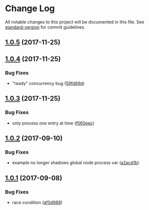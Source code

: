 # Change Log

All notable changes to this project will be documented in this file. See [standard-version](https://github.com/conventional-changelog/standard-version) for commit guidelines.

<a name="1.0.5"></a>
## [1.0.5](https://github.com/noffle/hyperdb-index/compare/v1.0.4...v1.0.5) (2017-11-25)



<a name="1.0.4"></a>
## [1.0.4](https://github.com/noffle/hyperdb-index/compare/v1.0.3...v1.0.4) (2017-11-25)


### Bug Fixes

* "ready" concurrency bug ([59fd69d](https://github.com/noffle/hyperdb-index/commit/59fd69d))



<a name="1.0.3"></a>
## [1.0.3](https://github.com/noffle/hyperdb-index/compare/v1.0.2...v1.0.3) (2017-11-25)


### Bug Fixes

* only process one entry at time ([f560eec](https://github.com/noffle/hyperdb-index/commit/f560eec))



<a name="1.0.2"></a>
## [1.0.2](https://github.com/noffle/hyperdb-index/compare/v1.0.1...v1.0.2) (2017-09-10)


### Bug Fixes

* example no longer shadows global node process var ([a2acd1b](https://github.com/noffle/hyperdb-index/commit/a2acd1b))



<a name="1.0.1"></a>
## [1.0.1](https://github.com/noffle/hyperdb-index/compare/v1.0.0...v1.0.1) (2017-09-08)


### Bug Fixes

* race condition ([af0d988](https://github.com/noffle/hyperdb-index/commit/af0d988))
